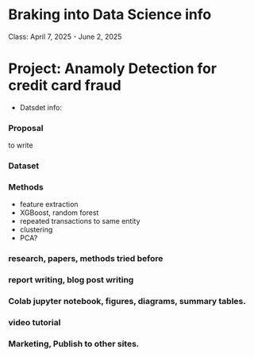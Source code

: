 # Braking into Data Science info  

Class: April 7, 2025 - June 2, 2025  

# Project: Anamoly Detection for credit card fraud   

 * Datsdet info:

### Proposal  
to write  

### Dataset  


### Methods   

 * feature extraction
 * XGBoost, random forest
 * repeated transactions to same entity
 * clustering
 * PCA?

### research, papers, methods tried before   


### report writing, blog post writing   


### Colab jupyter notebook, figures, diagrams, summary tables.  


### video tutorial   

### Marketing, Publish to other sites.  



